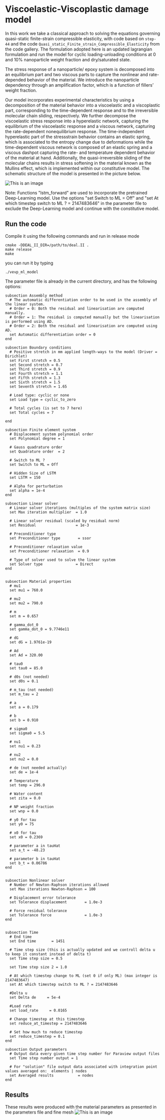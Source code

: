 # Viscoelastic-Viscoplastic damage model

In this work we take a classical approach to solving the equations governing quasi-static finite-strain compressible elasticity, with code based on ```step-44``` and the code ```Quasi_static_Finite_strain_Compressible_Elasticity``` from the code gallery. The formulation adopted here is an updated lagrangian formulation and run the model for cyclic loading-unloading conditions at 0 and 10% nanoparticle weight fraction and dry/saturated state.

The stress response of a nanoparticle/ epoxy system is decomposed into an equilibrium part and two viscous parts to capture 
the nonlinear and rate-depended behavior of the material. We introduce the nanoparticle dependency through an amplification factor, 
which is a function of fillers’ weight fraction.

Our model incorporates experimental characteristics by using a decomposition
of the material behavior into a viscoelastic and a viscoplastic part,
corresponding to the time-dependent response and to the irreversible molecular
chain sliding, respectively. We further decompose the viscoelastic stress
response into a hyperelastic network, capturing the equilibrium of the viscoelastic
response and a viscous network, capturing the rate-dependent nonequilibrium
response. The time-independent hyperelastic part of the stressstrain
behavior contains an elastic spring, which is associated to the entropy
change due to deformations while the time-dependent viscous network is
composed of an elastic spring and a viscous dashpot capturing the rate- and
temperature dependent behavior of the material at hand. Additionally, the
quasi-irreversible sliding of the molecular chains results in stress softening
in the material known as the Mullins effect, which is implemented within
our constitutive model. The schematic structure of the model is presented in the picture below.

![This is an image](/rheo.PNG)

Note: Functions "lstm_forward" are used to incorporate the pretrained Deep-Learning model. Use the options "set Switch to ML = Off" and "set At which timestep switch to ML ? = 2147483646" in the parameter file to exclude the Deep-Learning model and continue with the constitutive model.

## Run the code
Compile it using the following commands and run in release mode
```
cmake -DDEAL_II_DIR=/path/to/deal.II .
make release
make
```
you can run it by typing
```
./vevp_ml_model
```

The parameter file is already in the current directory, and has the following options:
```
subsection Assembly method
  # The automatic differentiation order to be used in the assembly of the linear system.
  # Order = 0: Both the residual and linearisation are computed manually.
  # Order = 1: The residual is computed manually but the linearisation is performed using AD.
  # Order = 2: Both the residual and linearisation are computed using AD. 
  set Automatic differentiation order = 0
end

subsection Boundary conditions
  # Positive stretch in mm applied length-ways to the model (Driver = Dirichlet)
  set First stretch = 0.5
  set Second stretch = 0.7
  set Third stretch = 0.9
  set Fourth stretch = 1.1
  set Fifth stretch = 1.3
  set Sixth stretch = 1.5
  set Seventh stretch = 1.65

  # Load type: cyclic or none
  set Load type = cyclic_to_zero
  
  # Total cycles (is set to 7 here)
  set Total cycles = 7
  
end

subsection Finite element system
  # Displacement system polynomial order
  set Polynomial degree = 1

  # Gauss quadrature order
  set Quadrature order  = 2

  # Switch to ML ?
  set Switch to ML = Off

  # Hidden Size of LSTM
  set LSTM = 150

  # Alpha for perturbation
  set alpha = 1e-4
end

subsection Linear solver
  # Linear solver iterations (multiples of the system matrix size)
  set Max iteration multiplier  = 1.0

  # Linear solver residual (scaled by residual norm)
  set Residual                  = 1e-3

  # Preconditioner type
  set Preconditioner type        = ssor

  # Preconditioner relaxation value
  set Preconditioner relaxation  = 0.9

  # Type of solver used to solve the linear system
  set Solver type               = Direct
end


subsection Material properties
  # mu1
  set mu1 = 760.0
  
  # mu2
  set mu2 = 790.0

  # m
  set m = 0.657
  
  # gamma_dot_0
  set gamma_dot_0 = 9.7746e11
  
  # dG
  set dG = 1.9761e-19
  
  # Ad
  set Ad = 320.00

  # tau0
  set tau0 = 85.0
  
  # d0s (not needed)
  set d0s = 0.1
  
  # m_tau (not needed)
  set m_tau = 2

  # a
  set a = 0.179
  
  # b
  set b = 0.910

  # sigma0
  set sigma0 = 5.5

  # nu1
  set nu1 = 0.23

  # nu2
  set nu2 = 0.0

  # de (not needed actually)
  set de = 1e-4

  # Temperature
  set temp = 296.0
  
  # Water content
  set zita = 0.0
  
  # NP weight fraction 
  set wnp = 0.0

  # y0 for tau
  set y0 = 75

  # x0 for tau
  set x0 = 0.2369

  # parameter a in tauHat
  set a_t = -48.23

  # parameter b in tauHat
  set b_t = 0.06786
end


subsection Nonlinear solver
  # Number of Newton-Raphson iterations allowed
  set Max iterations Newton-Raphson = 100

  # Displacement error tolerance
  set Tolerance displacement        = 1.0e-3

  # Force residual tolerance
  set Tolerance force               = 1.0e-3
end


subsection Time
  # End time
  set End time       = 1451

  # Time step size (this is actually updated and we controll delta u to keep it constant instead of delta t)
  set Time step size = 0.5

  set Time step size 2 = 1.0

  # At which timestep change to ML (set 0 if only ML) (max integer is 2147483647)
  set At which timestep switch to ML ? = 2147483646

  #Delta u
  set Delta de     = 5e-4

  #Load rate
  set load_rate     = 0.0165

  # Change timestep at this timestep
  set reduce_at_timestep = 2147483646

  # Set how much to reduce timestep 
  set reduce_timestep = 0.1
end

subsection Output parameters
  # Output data every given time step number for Paraview output files
  set Time step number output = 1
  
  # For "solution" file output data associated with integration point values averaged on:  elements | nodes
  set Averaged results           = nodes
end

```

## Results

These results were produced with the material parameters as presented in the parameters file and fine mesh
![This is an image](/fem4.png)

